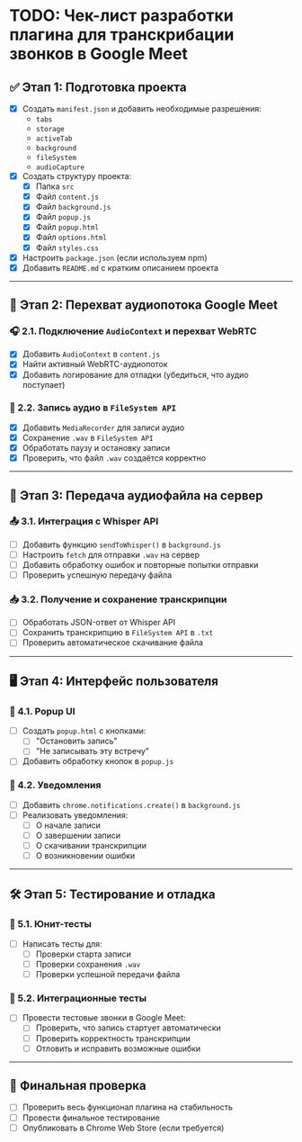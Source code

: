 # TODO: Чек-лист разработки плагина для транскрибации звонков в Google Meet

## ✅ Этап 1: Подготовка проекта
- [X] Создать `manifest.json` и добавить необходимые разрешения:
  - `tabs`
  - `storage`
  - `activeTab`
  - `background`
  - `fileSystem`
  - `audioCapture`
- [X] Создать структуру проекта:
  - [X] Папка `src`
  - [X] Файл `content.js`
  - [X] Файл `background.js`
  - [X] Файл `popup.js`
  - [X] Файл `popup.html`
  - [X] Файл `options.html`
  - [X] Файл `styles.css`
- [X] Настроить `package.json` (если используем npm)
- [X] Добавить `README.md` с кратким описанием проекта

---

## 🎤 Этап 2: Перехват аудиопотока Google Meet
### 🎧 2.1. Подключение `AudioContext` и перехват WebRTC
- [X] Добавить `AudioContext` в `content.js`
- [X] Найти активный WebRTC-аудиопоток
- [X] Добавить логирование для отладки (убедиться, что аудио поступает)

### 🔴 2.2. Запись аудио в `FileSystem API`
- [X] Добавить `MediaRecorder` для записи аудио
- [X] Сохранение `.wav` в `FileSystem API`
- [X] Обработать паузу и остановку записи
- [X] Проверить, что файл `.wav` создаётся корректно

---

## 🔄 Этап 3: Передача аудиофайла на сервер
### 📤 3.1. Интеграция с Whisper API
- [ ] Добавить функцию `sendToWhisper()` в `background.js`
- [ ] Настроить `fetch` для отправки `.wav` на сервер
- [ ] Добавить обработку ошибок и повторные попытки отправки
- [ ] Проверить успешную передачу файла

### 📥 3.2. Получение и сохранение транскрипции
- [ ] Обработать JSON-ответ от Whisper API
- [ ] Сохранить транскрипцию в `FileSystem API` в `.txt`
- [ ] Проверить автоматическое скачивание файла

---

## 🖥️ Этап 4: Интерфейс пользователя
### 📌 4.1. Popup UI
- [ ] Создать `popup.html` с кнопками:
  - [ ] "Остановить запись"
  - [ ] "Не записывать эту встречу"
- [ ] Добавить обработку кнопок в `popup.js`

### 🔔 4.2. Уведомления
- [ ] Добавить `chrome.notifications.create()` в `background.js`
- [ ] Реализовать уведомления:
  - [ ] О начале записи
  - [ ] О завершении записи
  - [ ] О скачивании транскрипции
  - [ ] О возникновении ошибки

---

## 🛠️ Этап 5: Тестирование и отладка
### 🧪 5.1. Юнит-тесты
- [ ] Написать тесты для:
  - [ ] Проверки старта записи
  - [ ] Проверки сохранения `.wav`
  - [ ] Проверки успешной передачи файла

### 🏁 5.2. Интеграционные тесты
- [ ] Провести тестовые звонки в Google Meet:
  - [ ] Проверить, что запись стартует автоматически
  - [ ] Проверить корректность транскрипции
  - [ ] Отловить и исправить возможные ошибки

---

## 🎯 Финальная проверка
- [ ] Проверить весь функционал плагина на стабильность
- [ ] Провести финальное тестирование
- [ ] Опубликовать в Chrome Web Store (если требуется)
